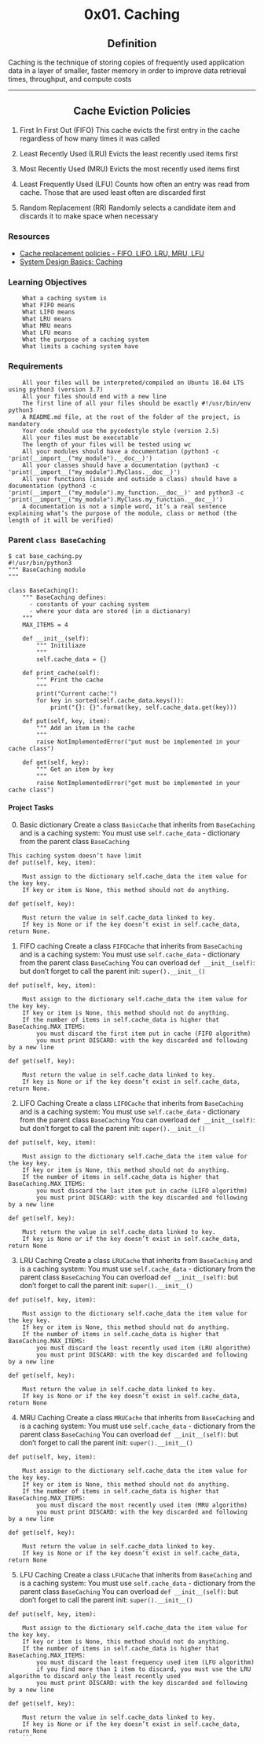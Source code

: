 <center><h1>0x01. Caching</h1></center>

<center><h2>Definition</h2></center>
Caching is the technique of storing copies of frequently used application data in a layer of smaller, faster memory in order to improve data retrieval times, throughput, and compute costs

---

<center><h2>Cache Eviction Policies</h2></center>

1. First In First Out (FIFO)
This cache evicts the first entry in the cache regardless of how many times it was called

2. Least Recently Used (LRU)
Evicts the least recently used items first

3. Most Recently Used (MRU)
Evicts the most recently used items first

4. Least Frequently Used (LFU)
Counts how often an entry was read from cache. Those that are used least often are discarded first

5. Random Replacement (RR)
Randomly selects a candidate item and discards it to make space when necessary

### Resources
- [Cache replacement policies - FIFO, LIFO, LRU, MRU, LFU](https://intranet.alxswe.com/rltoken/fjhr6EvFeF3mWwsPQXUKdQ)
- [System Design Basics: Caching](https://medium.com/geekculture/system-design-basics-caching-46b1614915f8)

### Learning Objectives
```
    What a caching system is
    What FIFO means
    What LIFO means
    What LRU means
    What MRU means
    What LFU means
    What the purpose of a caching system
    What limits a caching system have
```

### Requirements
```
    All your files will be interpreted/compiled on Ubuntu 18.04 LTS using python3 (version 3.7)
    All your files should end with a new line
    The first line of all your files should be exactly #!/usr/bin/env python3
    A README.md file, at the root of the folder of the project, is mandatory
    Your code should use the pycodestyle style (version 2.5)
    All your files must be executable
    The length of your files will be tested using wc
    All your modules should have a documentation (python3 -c 'print(__import__("my_module").__doc__)')
    All your classes should have a documentation (python3 -c 'print(__import__("my_module").MyClass.__doc__)')
    All your functions (inside and outside a class) should have a documentation (python3 -c 'print(__import__("my_module").my_function.__doc__)' and python3 -c 'print(__import__("my_module").MyClass.my_function.__doc__)')
    A documentation is not a simple word, it’s a real sentence explaining what’s the purpose of the module, class or method (the length of it will be verified)
```

### Parent `class BaseCaching`
```
$ cat base_caching.py
#!/usr/bin/python3
""" BaseCaching module
"""

class BaseCaching():
    """ BaseCaching defines:
      - constants of your caching system
      - where your data are stored (in a dictionary)
    """
    MAX_ITEMS = 4

    def __init__(self):
        """ Initiliaze
        """
        self.cache_data = {}

    def print_cache(self):
        """ Print the cache
        """
        print("Current cache:")
        for key in sorted(self.cache_data.keys()):
            print("{}: {}".format(key, self.cache_data.get(key)))

    def put(self, key, item):
        """ Add an item in the cache
        """
        raise NotImplementedError("put must be implemented in your cache class")

    def get(self, key):
        """ Get an item by key
        """
        raise NotImplementedError("get must be implemented in your cache class")
```
#### Project Tasks

0. Basic dictionary 
Create a class `BasicCache` that inherits from `BaseCaching` and is a caching system:
You must use `self.cache_data` - dictionary from the parent class `BaseCaching`
```
This caching system doesn’t have limit
def put(self, key, item):

    Must assign to the dictionary self.cache_data the item value for the key key.
    If key or item is None, this method should not do anything.

def get(self, key):

    Must return the value in self.cache_data linked to key.
    If key is None or if the key doesn’t exist in self.cache_data, return None.
```

1. FIFO caching 
Create a class `FIFOCache` that inherits from `BaseCaching` and is a caching system:
You must use `self.cache_data` - dictionary from the parent class `BaseCaching`
You can overload `def __init__(self)`: but don’t forget to call the parent init: `super().__init__()`
```
def put(self, key, item):

    Must assign to the dictionary self.cache_data the item value for the key key.
    If key or item is None, this method should not do anything.
    If the number of items in self.cache_data is higher that BaseCaching.MAX_ITEMS:
        you must discard the first item put in cache (FIFO algorithm)
        you must print DISCARD: with the key discarded and following by a new line

def get(self, key):

    Must return the value in self.cache_data linked to key.
    If key is None or if the key doesn’t exist in self.cache_data, return None.
```

 2. LIFO Caching
Create a class `LIFOCache` that inherits from `BaseCaching` and is a caching system:
You must use `self.cache_data` - dictionary from the parent class `BaseCaching`
You can overload `def __init__(self)`: but don’t forget to call the parent init: `super().__init__()`
```
def put(self, key, item):

    Must assign to the dictionary self.cache_data the item value for the key key.
    If key or item is None, this method should not do anything.
    If the number of items in self.cache_data is higher that BaseCaching.MAX_ITEMS:
        you must discard the last item put in cache (LIFO algorithm)
        you must print DISCARD: with the key discarded and following by a new line

def get(self, key):

    Must return the value in self.cache_data linked to key.
    If key is None or if the key doesn’t exist in self.cache_data, return None
```

3. LRU Caching 
Create a class `LRUCache` that inherits from `BaseCaching` and is a caching system:
You must use `self.cache_data` - dictionary from the parent class `BaseCaching`
You can overload `def __init__(self)`: but don’t forget to call the parent init: `super().__init__()`
```
def put(self, key, item):

    Must assign to the dictionary self.cache_data the item value for the key key.
    If key or item is None, this method should not do anything.
    If the number of items in self.cache_data is higher that BaseCaching.MAX_ITEMS:
        you must discard the least recently used item (LRU algorithm)
        you must print DISCARD: with the key discarded and following by a new line

def get(self, key):

    Must return the value in self.cache_data linked to key.
    If key is None or if the key doesn’t exist in self.cache_data, return None
```

4. MRU Caching 
Create a class `MRUCache` that inherits from `BaseCaching` and is a caching system:
You must use `self.cache_data` - dictionary from the parent class `BaseCaching`
You can overload `def __init__(self)`: but don’t forget to call the parent init: `super().__init__()`
```
def put(self, key, item):

    Must assign to the dictionary self.cache_data the item value for the key key.
    If key or item is None, this method should not do anything.
    If the number of items in self.cache_data is higher that BaseCaching.MAX_ITEMS:
        you must discard the most recently used item (MRU algorithm)
        you must print DISCARD: with the key discarded and following by a new line

def get(self, key):

    Must return the value in self.cache_data linked to key.
    If key is None or if the key doesn’t exist in self.cache_data, return None
```

5. LFU Caching 
Create a class `LFUCache` that inherits from `BaseCaching` and is a caching system:
You must use `self.cache_data` - dictionary from the parent class `BaseCaching`
You can overload `def __init__(self)`: but don’t forget to call the parent init: `super().__init__()`
```
def put(self, key, item):

    Must assign to the dictionary self.cache_data the item value for the key key.
    If key or item is None, this method should not do anything.
    If the number of items in self.cache_data is higher that BaseCaching.MAX_ITEMS:
        you must discard the least frequency used item (LFU algorithm)
        if you find more than 1 item to discard, you must use the LRU algorithm to discard only the least recently used
        you must print DISCARD: with the key discarded and following by a new line

def get(self, key):

    Must return the value in self.cache_data linked to key.
    If key is None or if the key doesn’t exist in self.cache_data, return None
    ```


